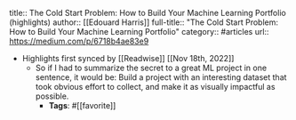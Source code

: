 title:: The Cold Start Problem: How to Build Your Machine Learning Portfolio (highlights)
author:: [[Edouard Harris]]
full-title:: "The Cold Start Problem: How to Build Your Machine Learning Portfolio"
category:: #articles
url:: https://medium.com/p/6718b4ae83e9

- Highlights first synced by [[Readwise]] [[Nov 18th, 2022]]
	- So if I had to summarize the secret to a great ML project in one sentence, it would be: Build a project with an interesting dataset that took obvious effort to collect, and make it as visually impactful as possible.
		- **Tags**: #[[favorite]]